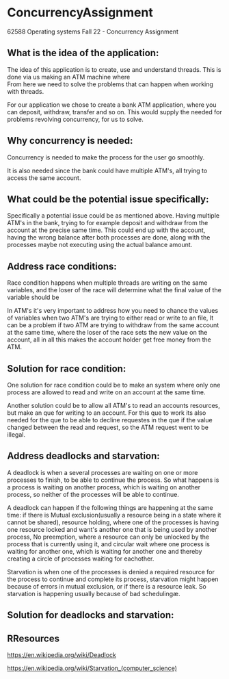 
# ConcurrencyAssignment
62588 Operating systems Fall 22 - Concurrency Assignment


## What is the idea of the application:
The idea of this application is to create, use and understand threads. This is done via us making an ATM machine where  
From here we need to solve the problems that can happen when working with threads.

For our application we chose to create a bank ATM application, where you can deposit, withdraw, transfer and so on. This would supply the needed for problems revolving concurrency, for us to solve.


## Why concurrency is needed:
Concurrency is needed to make the process for the user go smoothly. 

It is also needed since the bank could have multiple ATM's, all trying to access the same account.


## What could be the potential issue specifically:

Specifically a potential issue could be as mentioned above. Having multiple ATM's in the bank, trying to for example deposit and withdraw from the account at the precise same time. This could end up with the account, having the wrong balance after both processes are done, along with the processes maybe not executing using the actual balance amount.


## Address race conditions:
Race condition happens when multiple threads are writing on the same variables, and the loser of the race will determine what the final value of the variable should be

In ATM's it's very important to address how you need to chance the values of variables when two ATM's are trying to either read or write to an file,
It can be a problem if two ATM are trying to withdraw from the same account at the same time, where the loser of the race sets the new value on the account, all in all this makes the account holder get free money from the ATM.


## Solution for race condition:
One solution for race condition could be to make an system where only one process are allowed to read and write on an account at the same time.

Another solution could be to allow all ATM's to read an accounts resources, but make an que for writing to an account. For this que to work its also needed for the que to be able to decline requestes in the que if the value changed between the read and request, so the ATM request went to be illegal.


## Address deadlocks and starvation:
A deadlock is when a several processes are waiting on one or more processes to finish, to be able to continue the process.  So what happens is a process is waiting on another process, which is waiting on another process, so neither of the processes will be able to continue. 

A deadlock can happen if the following things are happening at the same time:
if there is Mutual exclusion(usually a resource being in a state where it cannot be shared), resource holding, where one of the processes is having one resource locked and want's another one that is being used by another process, No preemption, where a resource can only be unlocked by the process that is currently using it, and circular wait where one process is waiting for another one, which is waiting for another one and thereby creating a circle of processes waiting for eachother.

Starvation is when one of the processes is denied a required resource for the process to continue and complete its process, starvation might happen because of errors in mutual exclusion, or if there is a resource leak. So starvation is happening usually because of bad schedulingæ.


## Solution for deadlocks and starvation:


 
## RResources

https://en.wikipedia.org/wiki/Deadlock

https://en.wikipedia.org/wiki/Starvation_(computer_science)